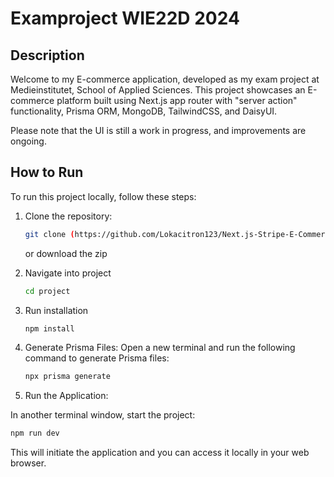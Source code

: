# Examproject WIE22D 2024

## Description

Welcome to my E-commerce application, developed as my exam project at Medieinstitutet, School of Applied Sciences. This project showcases an E-commerce platform built using Next.js app router with "server action" functionality, Prisma ORM, MongoDB, TailwindCSS, and DaisyUI.

Please note that the UI is still a work in progress, and improvements are ongoing.

## How to Run

To run this project locally, follow these steps:

1. Clone the repository:

   ```bash
   git clone (https://github.com/Lokacitron123/Next.js-Stripe-E-Commerce-.git)
   ```

   or download the zip

2. Navigate into project

   ```bash
   cd project
   ```

3. Run installation
   ```bash
   npm install
   ```
4. Generate Prisma Files:
   Open a new terminal and run the following command to generate Prisma files:

   ```bash
   npx prisma generate
   ```

5. Run the Application:

In another terminal window, start the project:

```bash
npm run dev
```

This will initiate the application and you can access it locally in your web browser.
